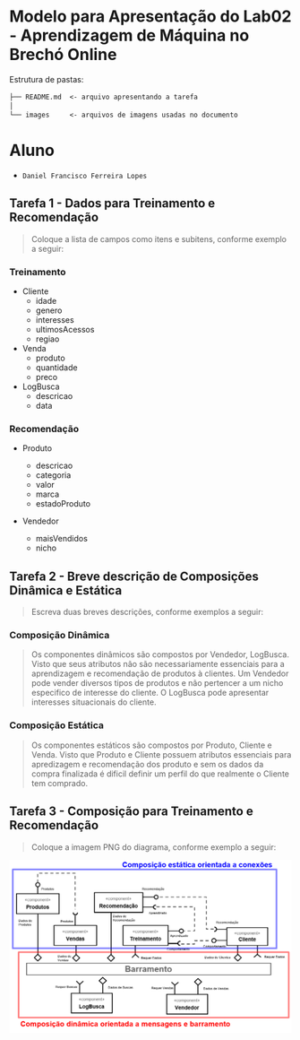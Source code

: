 # Modelo para Apresentação do Lab02 - Aprendizagem de Máquina no Brechó Online

Estrutura de pastas:

~~~
├── README.md  <- arquivo apresentando a tarefa
│
└── images     <- arquivos de imagens usadas no documento
~~~

# Aluno
* `Daniel Francisco Ferreira Lopes`

## Tarefa 1 - Dados para Treinamento e Recomendação

> Coloque a lista de campos como itens e subitens, conforme exemplo a seguir:
>
### Treinamento
* Cliente
  * idade
  * genero
  * interesses
  * ultimosAcessos
  * regiao
* Venda
  * produto
  * quantidade
  * preco
* LogBusca
  * descricao
  * data

### Recomendação
* Produto
  * descricao
  * categoria
  * valor
  * marca
  * estadoProduto

* Vendedor
  * maisVendidos
  * nicho

## Tarefa 2 - Breve descrição de Composições Dinâmica e Estática

> Escreva duas breves descrições, conforme exemplos a seguir:
>
### Composição Dinâmica
> Os componentes dinâmicos são compostos por Vendedor, LogBusca. Visto que seus atributos não são necessariamente essenciais para a aprendizagem e recomendação de produtos à clientes. Um Vendedor pode vender diversos tipos de produtos e não pertencer a um nicho especifico de interesse do cliente. O LogBusca pode apresentar interesses situacionais do cliente.
### Composição Estática
> Os componentes estáticos são compostos por Produto, Cliente e Venda. Visto que Produto e Cliente possuem atributos essenciais para apredizagem e recomendação dos produto e sem os dados da compra finalizada é dificil definir um perfil do que realmente o Cliente tem comprado.

## Tarefa 3 - Composição para Treinamento e Recomendação

> Coloque a imagem PNG do diagrama, conforme exemplo a seguir:
>
![Diagrama Eventos](images/exercicio3.png)
